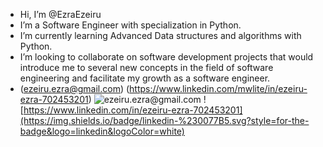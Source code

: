 - Hi, I’m @EzraEzeiru
- I’m a Software Engineer with specialization in Python. 
- I’m currently learning Advanced Data structures and algorithms with Python.
- I’m looking to collaborate on software development projects that would introduce me to several new concepts in the field of software engineering and facilitate my growth as a software engineer. 
- (ezeiru.ezra@gmail.com) (https://www.linkedin.com/mwlite/in/ezeiru-ezra-702453201)
![ezeiru.ezra@gmail.com](https://img.shields.io/badge/Gmail-D14836?style=for-the-badge&logo=gmail&logoColor=white) ![https://www.linkedin.com/in/ezeiru-ezra-702453201](https://img.shields.io/badge/linkedin-%230077B5.svg?style=for-the-badge&logo=linkedin&logoColor=white)
<!---
EzraEzeiru/EzraEzeiru is a ✨ special ✨ repository because its `README.md` (this file) appears on your GitHub profile.
You can click the Preview link to take a look at your changes.
--->
